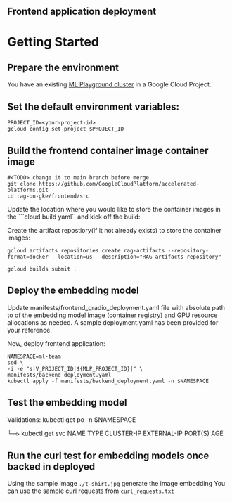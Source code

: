 ## Frontend application deployment

# Getting Started

## Prepare the environment

You have an existing [ML Playground cluster](https://github.com/GoogleCloudPlatform/accelerated-platforms/tree/main/platforms/gke-aiml/playground) in a Google Cloud Project.

## Set the default environment variables:

```
PROJECT_ID=<your-project-id>
gcloud config set project $PROJECT_ID
```

## Build the frontend container image container image

```
#<TODO> change it to main branch before merge
git clone https://github.com/GoogleCloudPlatform/accelerated-platforms.git
cd rag-on-gke/frontend/src
```

Update the location where you would like to store the container images in the ```cloud build yaml`` and kick off the build: 

Create the artifact repostiory(if it not already exists) to store the container images:

```
gcloud artifacts repositories create rag-artifacts --repository-format=docker --location=us --description="RAG artifacts repository"
```

```
gcloud builds submit . 
```

## Deploy the embedding model

Update manifests/frontend_gradio_deployment.yaml file with absolute path to of the embedding model image (container registry) and GPU resource allocations as needed. 
A sample deployment.yaml has been provided for your reference.


Now, deploy frontend application:

```
NAMESPACE=ml-team
sed \
-i -e "s|V_PROJECT_ID|${MLP_PROJECT_ID}|" \
manifests/backend_deployment.yaml
kubectl apply -f manifests/backend_deployment.yaml -n $NAMESPACE
```

## Test the embedding model
Validations: 
kubectl get po -n $NAMESPACE


└─⪧ kubectl get svc
NAME              TYPE           CLUSTER-IP      EXTERNAL-IP    PORT(S)          AGE


## Run the curl test for embedding models once backed in deployed
Using the sample image ```./t-shirt.jpg``` generate the image embedding
You can use the sample curl requests from ```curl_requests.txt```
